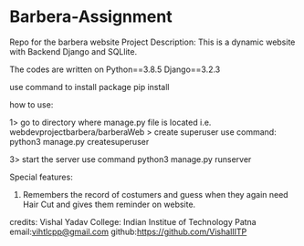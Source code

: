 # Barbera-Assignment

Repo for the barbera website
Project Description: This is a dynamic website with Backend Django and SQLlite.

The codes are written on Python==3.8.5 Django==3.2.3  

use command to install package pip install

how to use:

1> go to directory where manage.py file is located i.e.  webdevprojectbarbera/barberaWeb > create superuser use command: python3 manage.py createsuperuser

3> start the server use command python3 manage.py runserver

Special features:
  1. Remembers the record of costumers and guess when they again need Hair Cut and gives them reminder on website.
 

credits:
  Vishal Yadav
  College: Indian Institue of Technology Patna
  email:vihtlcpp@gmail.com
  github:https://github.com/VishalIITP
  
